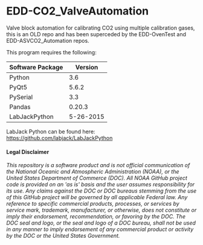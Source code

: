 # EDD-CO2_ValveAutomation
Valve block automation for calibrating CO2 using multiple calibration gases, this is an OLD repo and has been superceded by the EDD-OvenTest and EDD-ASVCO2_Automation repos.

This program requires the following:

| Software Package | Version |
|------------------|---------|
| Python           | 3.6     |
| PyQt5            | 5.6.2   |
| PySerial         | 3.3     |
| Pandas           | 0.20.3  |
| LabJackPython    | 5-26-2015 |


LabJack Python can be found here:
https://github.com/labjack/LabJackPython 

#### Legal Disclaimer

*This repository is a software product and is not official communication 
of the National Oceanic and Atmospheric Administration (NOAA), or the 
United States Department of Commerce (DOC).  All NOAA GitHub project 
code is provided on an 'as is' basis and the user assumes responsibility 
for its use.  Any claims against the DOC or DOC bureaus stemming from 
the use of this GitHub project will be governed by all applicable Federal 
law.  Any reference to specific commercial products, processes, or services 
by service mark, trademark, manufacturer, or otherwise, does not constitute 
or imply their endorsement, recommendation, or favoring by the DOC. 
The DOC seal and logo, or the seal and logo of a DOC bureau, shall not 
be used in any manner to imply endorsement of any commercial product 
or activity by the DOC or the United States Government.*
